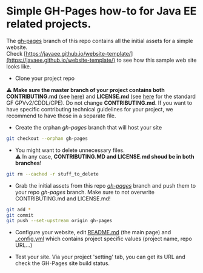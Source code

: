 # Simple GH-Pages how-to for Java EE related projects.

The [gh-pages](https://github.com/javaee/website-template/tree/gh-pages) branch of this repo contains all the initial assets for a simple website.  
Check [https://javaee.github.io/website-template/](https://javaee.github.io/website-template/) to see how this sample web site looks like.

* Clone your project repo

:warning: **Make sure the master branch of your project contains both CONTRIBUTING.md** (see [here](https://github.com/javaee/website-template/blob/gh-pages/CONTRIBUTING.md)) and **LICENSE.md** (see [here](https://github.com/javaee/website-template/blob/gh-pages/LICENSE.md) for the standard GF GPVv2/CDDL/CPE). Do not change **CONTRIBUTING.md**. If you want to have specific contributing technical guidelines for your project, we recommend to have those in a separate file. 

* Create the orphan _gh-pages_ branch that will host your site

```bash
git checkout --orphan gh-pages
```

* You might want to delete unnecessary files.  
:warning: In any case, **CONTRIBUTING.MD and LICENSE.md shoud be in both branches**!

```bash
git rm --cached -r stuff_to_delete
```

* Grab the initial assets from this repo [_gh-pages_](https://github.com/javaee/website-template/tree/gh-pages) branch and push them to your repo _gh-pages_ branch. Make sure to not overwrite CONTRIBUTING.md and LICENSE.md!
```bash
git add *
git commit
git push --set-upstream origin gh-pages  
```

* Configure your website, edit [README.md](https://github.com/javaee/website-template/blob/gh-pages/README.md) (the main page) and [_config.yml](https://github.com/javaee/website-template/blob/gh-pages/_config.yml) which contains project specific values (project name, repo URL...)

* Test your site. Via your project 'setting' tab, you can get its URL and check the GH-Pages site build status.

